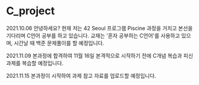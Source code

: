 # C_project

2021.10.06
안녕하세요?
현재 저는 42 Seoul 프로그램 Piscine 과정을 거치고 본선을 기다리며 C언어 공부를 하고 있습니다.
교재는 '혼자 공부하는 C언어'를 사용하고 있으며, 시간날 때 백준 문제풀이를 할 예정입니다.

2021.11.09
본과정에 합격하여 11월 16일 본격적으로 시작하기 전에 C개념 복습과 피신 과제를 복습할 예정입니다.

2021.11.15
본과정이 시작하여 과제 참고 자료를 업로드할 예정입니다.
